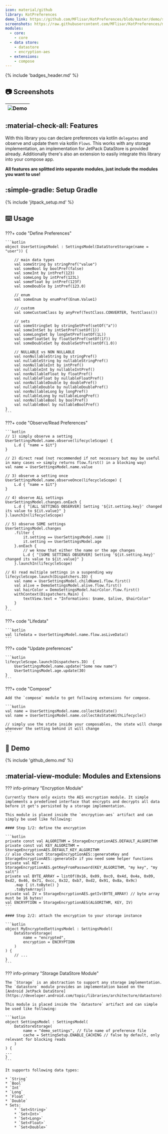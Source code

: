 ```yaml
---
icon: material/github
library: KotPreferences
demo_link: https://github.com/MFlisar/KotPreferences/blob/master/demo/src/main/java/com/michaelflisar/kotpreferences/demo
screenshots: https://raw.githubusercontent.com/MFlisar/KotPreferences/master/screenshots
modules:
  - core: 
    - core
  - data store:
    - datastore
    - encryption-aes
  - extensions:
    - compose
---
```


{% include 'badges_header.md' %}

## :camera: Screenshots

| ![Demo](screenshots/demo.png "Demo") |
| :-: |

## :material-check-all: Features

With this library you can declare preferences via kotlin `delegates` and observe and update them via kotlin `Flows`. This works with any storage implementation, an implementation for JetPack DataStore is provided already. Additionally there's also an extension to easily integrate this library into your compose app.

**All features are splitted into separate modules, just include the modules you want to use!**

## :simple-gradle: Setup Gradle

{% include 'jitpack_setup.md' %}

## :keyboard: Usage

???+ code "Define Preferences"

    ```kotlin
    object UserSettingsModel : SettingsModel(DataStoreStorage(name = "user")) {

        // main data types
        val someString by stringPref("value")
        val someBool by boolPref(false)
        val someInt by intPref(123)
        val someLong by intPref(123L)
        val someFloat by intPref(123f)
        val someDouble by intPref(123.0)
        
        // enum
        val someEnum by enumPref(Enum.Value1)
        
        // custom
        val someCustomClass by anyPref(TestClass.CONVERTER, TestClass())
        
        // sets
        val someStringSet by stringSetPref(setOf("a"))
        val someIntSet by intSetPref(setOf(1))
        val someLongSet by longSetPref(setOf(1L))
        val someFloatSet by floatSetPref(setOf(1f))
        val someDoubleSet by doubleSetPref(setOf(1.0))
        
        // NULLABLE vs NON NULLABLE
        val nonNullableString by stringPref()
        val nullableString by nullableStringPref()
        val nonNullableInt by intPref()
        val nullableInt by nullableIntPref()
        val nonNullableFloat by floatPref()
        val nullableFloat by nullableFloatPref()
        val nonNullableDouble by doublePref()
        val nullableDouble by nullableDoublePref()
        val nonNullableLong by longPref()
        val nullableLong by nullableLongPref()
        val nonNullableBool by boolPref()
        val nullableBool by nullableBoolPref()
    }
    ```

???+ code "Observe/Read Preferences"

    ```kotlin
    // 1) simply observe a setting
    UserSettingsModel.name.observe(lifecycleScope) {
        L.d { "name = $it"}
    }

    // 2) direct read (not recommended if not necessary but may be useful in many cases => simply returns flow.first() in a blocking way)
    val name = UserSettingsModel.name.value

    // 3) observe a setting once
    UserSettingsModel.name.observeOnce(lifecycleScope) {
        L.d { "name = $it"}
    }

    // 4) observe ALL settings
    UserSettingsModel.changes.onEach {
        L.d { "[ALL SETTINGS OBSERVER] Setting '${it.setting.key}' changed its value to ${it.value}" }
    }.launchIn(lifecycleScope)

    // 5) observe SOME settings
    UserSettingsModel.changes
        .filter {
            it.setting == UserSettingsModel.name ||
            it.setting == UserSettingsModel.age
        }.onEach {
            // we know that either the name or the age changes
            L.d { "[SOME SETTINGS OBSERVER] Setting '${it.setting.key}' changed its value to ${it.value}" }
        }.launchIn(lifecycleScope)
        
    // 6) read multiple settings in a suspending way
    lifecycleScope.launch(Dispatchers.IO) {
        val name = UserSettingsModel.childName1.flow.first()
        val alive = DemoSettingsModel.alive.flow.first()
        val hairColor = DemoSettingsModel.hairColor.flow.first()
        withContext(Dispatchers.Main) {
            textView.text = "Informations: $name, $alive, $hairColor"
        }
    }
    ```

???+ code "Lifedata"

    ```kotlin
    val lifedata = UserSettingsModel.name.flow.asLiveData()
    ```

???+ code "Update preferences"

    ```kotlin
    lifecycleScope.launch(Dispatchers.IO)  {
        UserSettingsModel.name.update("Some new name")
        UserSettingsModel.age.update(30)
    }
    ```

???+ code "Compose"

    Add the `compose` module to get following extensions for compose.

    ```kotlin
    val name = UserSettingsModel.name.collectAsState()
    val name = UserSettingsModel.name.collectAsStateWithLifecycle()

    // simply use the state inside your composables, the state will change whenever the setting behind it will change
    ```

## :dna: Demo

{% include 'github_demo.md' %}

## :material-view-module: Modules and Extensions

??? info-primary "Encryption Module"

    Currently there only exists the AES encryption module. It simple implements a predefined interface that encrypts and decrypts all data before it get's persisted by a storage implementation.

    This module is placed inside the `encrpytion-aes` artifact and can simply be used like following:

    #### Step 1/2: define the encryption

    ```kotlin
    private const val ALGORITHM = StorageEncryptionAES.DEFAULT_ALGORITHM
    private const val KEY_ALGORITHM = StorageEncryptionAES.DEFAULT_KEY_ALGORITHM
    // also check out StorageEncryptionAES::generateKey and StorageEncryptionAES::generateIv if you need some helper functions
    private val KEY = StorageEncryptionAES.getKeyFromPassword(KEY_ALGORITHM, "my key", "my salt")
    private val BYTE_ARRAY = listOf(0x16, 0x09, 0xc0, 0x4d, 0x4a, 0x09, 0xd2, 0x46, 0x71, 0xcc, 0x32, 0xb7, 0xd2, 0x91, 0x8a, 0x9c)
        .map { it.toByte() }
        .toByteArray()
    private val IV = StorageEncryptionAES.getIv(BYTE_ARRAY) // byte array must be 16 bytes!
    val ENCRYPTION = StorageEncryptionAES(ALGORITHM, KEY, IV)
    ```

    #### Step 2/2: attach the encryption to your storage instance

    ```kotlin
    object MyEncryptedSettingsModel : SettingsModel(
        DataStoreStorage(
            name = "encrypted",
            encryption = ENCRYPTION
        )
    ) {
        // ...
    }
    ```

??? info-primary "Storage DataStore Module"

    The `Storage` is an abstraction to support any storage implementation. The `datastore` module provides an implementation based on the [Android JetPack DataStore](https://developer.android.com/topic/libraries/architecture/datastore).

    This module is placed inside the `datastore` artifact and can simple be used like following:

    ```kotlin
    object SettingsModel : SettingsModel(
        DataStoreStorage(
            name = "demo_settings", // file name of preference file
            cache = SettingSetup.ENABLE_CACHING // false by default, only relevant for blocking reads
        )
    ) {
    ...
    }
    ```

    It supports following data types:

    * `String`
    * `Bool`
    * `Int`
    * `Long`
    * `Float`
    * `Double`
    * Sets:
        * `Set<String>`
        * `Set<Int>`
        * `Set<Long>`
        * `Set<Float>`
        * `Set<Double>`